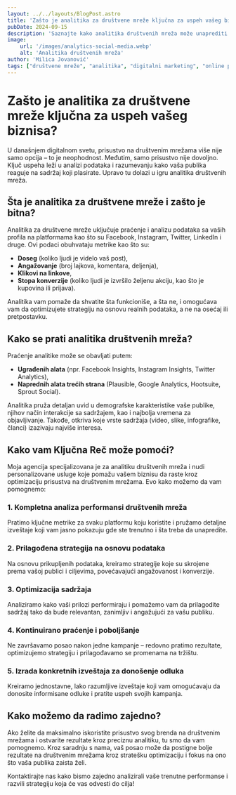 ```yaml
---
layout: ../../layouts/BlogPost.astro
title: 'Zašto je analitika za društvene mreže ključna za uspeh vašeg biznisa?'
pubDate: 2024-09-15
description: 'Saznajte kako analitika društvenih mreža može unaprediti vašu strategiju i kako naša agencija može pomoći da ostvarite bolje rezultate kroz optimizaciju prisustva na mrežama.'
image: 
    url: '/images/analytics-social-media.webp'
    alt: 'Analitika društvenih mreža'
author: 'Milica Jovanović'
tags: ["društvene mreže", "analitika", "digitalni marketing", "online prisustvo"]
---
```

# Zašto je analitika za društvene mreže ključna za uspeh vašeg biznisa?

U današnjem digitalnom svetu, prisustvo na društvenim mrežama više nije samo opcija – to je neophodnost. Međutim, samo prisustvo nije dovoljno. Ključ uspeha leži u analizi podataka i razumevanju kako vaša publika reaguje na sadržaj koji plasirate. Upravo tu dolazi u igru analitika društvenih mreža.

## Šta je analitika za društvene mreže i zašto je bitna?

Analitika za društvene mreže uključuje praćenje i analizu podataka sa vaših profila na platformama kao što su Facebook, Instagram, Twitter, LinkedIn i druge. Ovi podaci obuhvataju metrike kao što su:
- **Doseg** (koliko ljudi je videlo vaš post),
- **Angažovanje** (broj lajkova, komentara, deljenja),
- **Klikovi na linkove**,
- **Stopa konverzije** (koliko ljudi je izvršilo željenu akciju, kao što je kupovina ili prijava).

Analitika vam pomaže da shvatite šta funkcioniše, a šta ne, i omogućava vam da optimizujete strategiju na osnovu realnih podataka, a ne na osećaj ili pretpostavku.

## Kako se prati analitika društvenih mreža?

Praćenje analitike može se obavljati putem:
- **Ugrađenih alata** (npr. Facebook Insights, Instagram Insights, Twitter Analytics),
- **Naprednih alata trećih strana** (Plausible, Google Analytics, Hootsuite, Sprout Social).

Analitika pruža detaljan uvid u demografske karakteristike vaše publike, njihov način interakcije sa sadržajem, kao i najbolja vremena za objavljivanje. Takođe, otkriva koje vrste sadržaja (video, slike, infografike, članci) izazivaju najviše interesa.

## Kako vam Ključna Reč može pomoći?

Moja agencija specijalizovana je za analitiku društvenih mreža i nudi personalizovane usluge koje pomažu vašem biznisu da raste kroz optimizaciju prisustva na društvenim mrežama. Evo kako možemo da vam pomognemo:

### 1. Kompletna analiza performansi društvenih mreža  
Pratimo ključne metrike za svaku platformu koju koristite i pružamo detaljne izveštaje koji vam jasno pokazuju gde ste trenutno i šta treba da unapredite.

### 2. Prilagođena strategija na osnovu podataka  
Na osnovu prikupljenih podataka, kreiramo strategije koje su skrojene prema vašoj publici i ciljevima, povećavajući angažovanost i konverzije.

### 3. Optimizacija sadržaja  
Analiziramo kako vaši prilozi performiraju i pomažemo vam da prilagodite sadržaj tako da bude relevantan, zanimljiv i angažujući za vašu publiku.

### 4. Kontinuirano praćenje i poboljšanje  
Ne završavamo posao nakon jedne kampanje – redovno pratimo rezultate, optimizujemo strategiju i prilagođavamo se promenama na tržištu.

### 5. Izrada konkretnih izveštaja za donošenje odluka  
Kreiramo jednostavne, lako razumljive izveštaje koji vam omogućavaju da donosite informisane odluke i pratite uspeh svojih kampanja.

## Kako možemo da radimo zajedno?

Ako želite da maksimalno iskoristite prisustvo svog brenda na društvenim mrežama i ostvarite rezultate kroz preciznu analitiku, tu smo da vam pomognemo. Kroz saradnju s nama, vaš posao može da postigne bolje rezultate na društvenim mrežama kroz stratešku optimizaciju i fokus na ono što vaša publika zaista želi.

Kontaktirajte nas kako bismo zajedno analizirali vaše trenutne performanse i razvili strategiju koja će vas odvesti do cilja!
